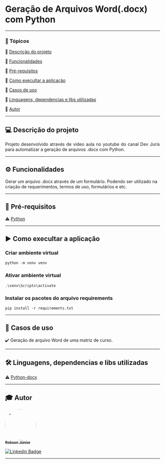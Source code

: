 <h1>Geração de Arquivos Word(.docx) com Python</h1>

---

### 📖 Tópicos

:small_blue_diamond: [Descrição do projeto](#-descrição-do-projeto)

:small_blue_diamond: [Funcionalidades](#-funcionalidades)

:small_blue_diamond: [Pré-requisitos](#-pré-requisitos)

:small_blue_diamond: [Como execultar a aplicação](#-como-execultar-a-aplicação)

:small_blue_diamond: [Casos de uso](#-casos-de-uso)

:small_blue_diamond: [Linguagens, dependencias e libs utilizadas](#-linguagens-dependencias-e-libs-utilizadas)

:small_blue_diamond: [Autor](#-autor)

---

## 💻 Descrição do projeto

<p align="justify">
  Projeto desenvolvido através de video aula no youtube do canal Dev Juris para automatizar a geração de arquivos .docx com Python.
</p>

---

## ⚙️ Funcionalidades

Gerar um arquivo .docx através de um formulário. Podendo ser utilizado na criação de requerimentos, termos de uso, formulários e etc.

---

## 🎯 Pré-requisitos

:warning: [Python](https://www.python.org/)

---

## ▶️ Como execultar a aplicação

### Criar ambiente virtual

```
python -m venv venv
```

### Ativar ambiente virtual

```
.\venv\Scripts\activate
```

### Instalar os pacotes do arquivo requirements
```
pip install -r requirements.txt
```

---

## 📌 Casos de uso

:heavy_check_mark: Geração de arquivo Word de uma matriz de curso.

---

## 🛠 Linguagens, dependencias e libs utilizadas

:warning: [Python-docx](https://python-docx.readthedocs.io/en/latest/)

---

## 🎓 Autor

<a href="https://www.instagram.com/robson.junior.184/">
 <img style="border-radius: 50%;" src="https://avatars3.githubusercontent.com/u/69487360?s=400&u=7956928a6764b5ab125fccfa6350c58e3414e2ff&v=4" width="100px;" alt=""/>
 <br />
 <sub><b>Robson Júnior</b></sub></a>
 <br />

[![Linkedin Badge](https://img.shields.io/badge/LinkedIn-Robson-blue?style=flat-square&logo=Linkedin&logoColor=white&link=https://www.linkedin.com/in/robsonlopesjr)](https://www.linkedin.com/in/robsonlopesjr)

---
